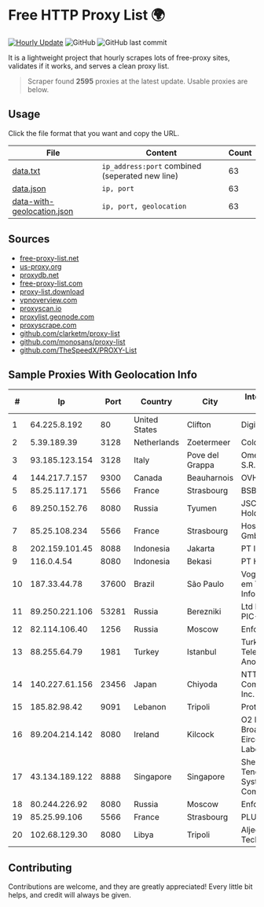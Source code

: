 
# Free HTTP Proxy List 🌍

[![Hourly Update](https://github.com/mertguvencli/http-proxy-list/actions/workflows/main.yml/badge.svg?branch=main)](https://github.com/mertguvencli/http-proxy-list/actions/workflows/main.yml)
![GitHub](https://img.shields.io/github/license/mertguvencli/http-proxy-list)
![GitHub last commit](https://img.shields.io/github/last-commit/mertguvencli/http-proxy-list)

It is a lightweight project that hourly scrapes lots of free-proxy sites, validates if it works, and serves a clean proxy list.


> Scraper found **2595** proxies at the latest update. Usable proxies are below.

## Usage

Click the file format that you want and copy the URL.


|File|Content|Count|
|----|-------|-----|
|[data.txt](https://raw.githubusercontent.com/mertguvencli/http-proxy-list/main/proxy-list/data.txt)|`ip_address:port` combined (seperated new line)|63|
|[data.json](https://raw.githubusercontent.com/mertguvencli/http-proxy-list/main/proxy-list/data.json)|`ip, port`|63|
|[data-with-geolocation.json](https://raw.githubusercontent.com/mertguvencli/http-proxy-list/main/proxy-list/data-with-geolocation.json)|`ip, port, geolocation`|63|

## Sources

* [free-proxy-list.net](https://free-proxy-list.net)
* [us-proxy.org](https://www.us-proxy.org)
* [proxydb.net](http://proxydb.net)
* [free-proxy-list.com](https://free-proxy-list.com/?page=&port=&type%5B%5D=http&type%5B%5D=https&up_time=0&search=Search)
* [proxy-list.download](https://www.proxy-list.download/HTTP)
* [vpnoverview.com](https://vpnoverview.com/privacy/anonymous-browsing/free-proxy-servers)
* [proxyscan.io](https://www.proxyscan.io)
* [proxylist.geonode.com](https://proxylist.geonode.com/api/proxy-list?limit=300&page=1&sort_by=lastChecked&sort_type=desc&protocols=http,https)
* [proxyscrape.com](https://api.proxyscrape.com/v2/?request=displayproxies&protocol=http&timeout=10000&country=all&ssl=all&anonymity=all)
* [github.com/clarketm/proxy-list](https://raw.githubusercontent.com/clarketm/proxy-list/master/proxy-list-raw.txt)
* [github.com/monosans/proxy-list](https://raw.githubusercontent.com/monosans/proxy-list/main/proxies/http.txt)
* [github.com/TheSpeedX/PROXY-List](https://raw.githubusercontent.com/TheSpeedX/PROXY-List/master/http.txt)


## Sample Proxies With Geolocation Info

|#|Ip|Port|Country|City|Internet Service Provider|
|-|--|----|-------|----|-------------------------|
|1|64.225.8.192|80|United States|Clifton|DigitalOcean, LLC|
|2|5.39.189.39|3128|Netherlands|Zoetermeer|ColoCenter b.v.|
|3|93.185.123.154|3128|Italy|Pove del Grappa|Omegacom S.R.L.S.|
|4|144.217.7.157|9300|Canada|Beauharnois|OVH SAS|
|5|85.25.117.171|5566|France|Strasbourg|BSB-SERVICE|
|6|89.250.152.76|8080|Russia|Tyumen|JSC "ER-Telecom Holding"|
|7|85.25.108.234|5566|France|Strasbourg|Host Europe GmbH|
|8|202.159.101.45|8088|Indonesia|Jakarta|PT IndoInternet|
|9|116.0.4.54|8080|Indonesia|Bekasi|PT Hasindo Net|
|10|187.33.44.78|37600|Brazil|São Paulo|Vogel SoluÔÔes em Telecom e InformÔtica S/A|
|11|89.250.221.106|53281|Russia|Berezniki|Ltd PermInterCom PIC-BF-Network|
|12|82.114.106.40|1256|Russia|Moscow|Enforta-MSK|
|13|88.255.64.79|1981|Turkey|Istanbul|Turk Telekomunikasyon Anonim Sirketi|
|14|140.227.61.156|23456|Japan|Chiyoda|NTT PC Communications, Inc.|
|15|185.82.98.42|9091|Lebanon|Tripoli|Protected|
|16|89.204.214.142|8080|Ireland|Kilcock|O2 Ireland Fixed Broadband - Eircom White Label|
|17|43.134.189.122|8888|Singapore|Singapore|Shenzhen Tencent Computer Systems Company Limited|
|18|80.244.226.92|8080|Russia|Moscow|Enforta-MSK|
|19|85.25.99.106|5566|France|Strasbourg|PLUSSERVER|
|20|102.68.129.30|8080|Libya|Tripoli|Aljeel Aljadeed For Technology|



## Contributing

Contributions are welcome, and they are greatly appreciated! Every
little bit helps, and credit will always be given.

